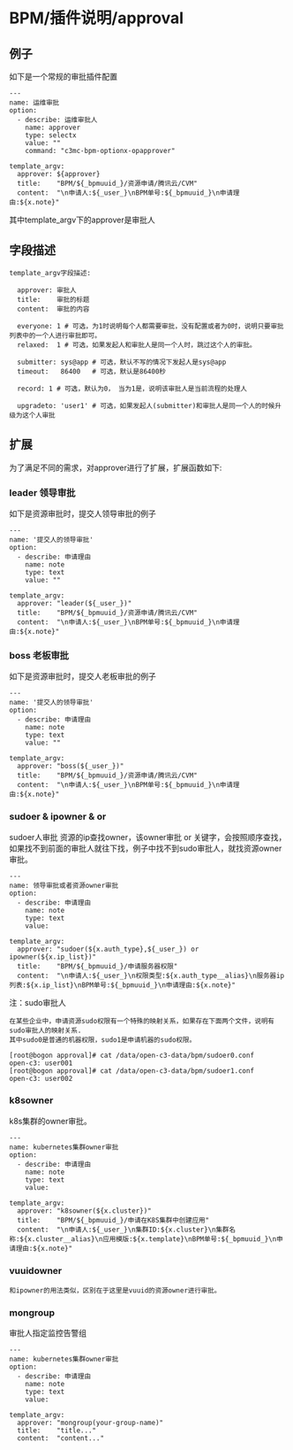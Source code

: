 # BPM/插件说明/approval

## 例子

如下是一个常规的审批插件配置

```
---
name: 运维审批
option:
  - describe: 运维审批人
    name: approver
    type: selectx
    value: ""
    command: "c3mc-bpm-optionx-opapprover"

template_argv:
  approver: ${approver}
  title:    "BPM/${_bpmuuid_}/资源申请/腾讯云/CVM"
  content:  "\n申请人:${_user_}\nBPM单号:${_bpmuuid_}\n申请理由:${x.note}"
```

其中template_argv下的approver是审批人

## 字段描述
```
template_argv字段描述:

  approver: 审批人
  title:    审批的标题
  content:  审批的内容

  everyone: 1 # 可选，为1时说明每个人都需要审批，没有配置或者为0时，说明只要审批列表中的一个人进行审批即可。
  relaxed:  1 # 可选，如果发起人和审批人是同一个人时，跳过这个人的审批。

  submitter: sys@app # 可选，默认不写的情况下发起人是sys@app
  timeout:   86400   # 可选，默认是86400秒

  record: 1 # 可选，默认为0， 当为1是，说明该审批人是当前流程的处理人

  upgradeto: 'user1' # 可选，如果发起人(submitter)和审批人是同一个人的时候升级为这个人审批
```

## 扩展
为了满足不同的需求，对approver进行了扩展，扩展函数如下:

### leader 领导审批

如下是资源审批时，提交人领导审批的例子

```
---
name: '提交人的领导审批'
option:
  - describe: 申请理由
    name: note
    type: text
    value: ""

template_argv:
  approver: "leader(${_user_})"
  title:    "BPM/${_bpmuuid_}/资源申请/腾讯云/CVM"
  content:  "\n申请人:${_user_}\nBPM单号:${_bpmuuid_}\n申请理由:${x.note}"
```

### boss 老板审批

如下是资源审批时，提交人老板审批的例子

```
---
name: '提交人的领导审批'
option:
  - describe: 申请理由
    name: note
    type: text
    value: ""

template_argv:
  approver: "boss(${_user_})"
  title:    "BPM/${_bpmuuid_}/资源申请/腾讯云/CVM"
  content:  "\n申请人:${_user_}\nBPM单号:${_bpmuuid_}\n申请理由:${x.note}"
```

### sudoer & ipowner & or

sudoer人审批
资源的ip查找owner，该owner审批
or 关键字，会按照顺序查找，如果找不到前面的审批人就往下找，例子中找不到sudo审批人，就找资源owner审批。

```
---
name: 领导审批或者资源owner审批
option:
  - describe: 申请理由
    name: note
    type: text
    value: 

template_argv:
  approver: "sudoer(${x.auth_type},${_user_}) or ipowner(${x.ip_list})"
  title:    "BPM/${_bpmuuid_}/申请服务器权限"
  content:  "\n申请人:${_user_}\n权限类型:${x.auth_type__alias}\n服务器ip列表:${x.ip_list}\nBPM单号:${_bpmuuid_}\n申请理由:${x.note}"
```

注：sudo审批人
```
在某些企业中，申请资源sudo权限有一个特殊的映射关系，如果存在下面两个文件，说明有sudo审批人的映射关系.
其中sudo0是普通的机器权限，sudo1是申请机器的sudo权限。

[root@bogon approval]# cat /data/open-c3-data/bpm/sudoer0.conf 
open-c3: user001
[root@bogon approval]# cat /data/open-c3-data/bpm/sudoer1.conf 
open-c3: user002
```

### k8sowner

k8s集群的owner审批。

```
---
name: kubernetes集群owner审批
option:
  - describe: 申请理由
    name: note
    type: text
    value: 

template_argv:
  approver: "k8sowner(${x.cluster})"
  title:    "BPM/${_bpmuuid_}/申请在K8S集群中创建应用"
  content:  "\n申请人:${_user_}\n集群ID:${x.cluster}\n集群名称:${x.cluster__alias}\n应用模版:${x.template}\nBPM单号:${_bpmuuid_}\n申请理由:${x.note}"
```

### vuuidowner

```
和ipowner的用法类似，区别在于这里是vuuid的资源owner进行审批。
```

### mongroup

审批人指定监控告警组

```
---
name: kubernetes集群owner审批
option:
  - describe: 申请理由
    name: note
    type: text
    value: 

template_argv:
  approver: "mongroup(your-group-name)"
  title:    "title..."
  content:  "content..."
```

